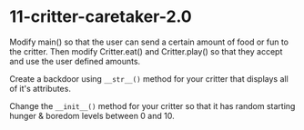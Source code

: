 # 11-critter-caretaker-2.0


Modify main() so that the user can send a certain amount of food or fun to the critter. Then modify Critter.eat() and Critter.play() so that they accept and use the user defined amounts.

Create a backdoor using `__str__()` method for your critter that displays all of it's attributes.

Change the `__init__()` method for your critter so that it has random starting hunger & boredom levels between 0 and 10.
